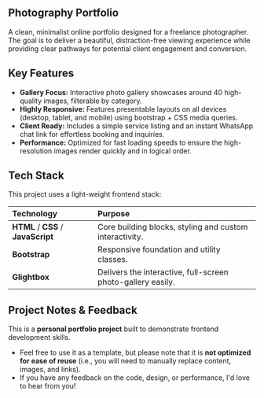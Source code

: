 ## Photography Portfolio

A clean, minimalist online portfolio designed for a freelance photographer. The goal is to deliver a beautiful, distraction-free viewing experience while providing clear pathways for potential client engagement and conversion.

## Key Features

- **Gallery Focus:** Interactive photo gallery showcases around 40 high-quality images, filterable by category.
- **Highly Responsive:** Features presentable layouts on all devices (desktop, tablet, and mobile) using bootstrap + CSS media queries.
- **Client Ready:** Includes a simple service listing and an instant WhatsApp chat link for effortless booking and inquiries.
- **Performance:** Optimized for fast loading speeds to ensure the high-resolution images render quickly and in logical order.

## Tech Stack

This project uses a light-weight frontend stack:

| Technology                          | Purpose                                                     |
| :---------------------------------- | :---------------------------------------------------------- |
| **HTML** / **CSS** / **JavaScript** | Core building blocks, styling and custom interactivity.     |
| **Bootstrap**                       | Responsive foundation and utility classes.                  |
| **Glightbox**                       | Delivers the interactive, full-screen photo-gallery easily. |

## Project Notes & Feedback

This is a **personal portfolio project** built to demonstrate frontend development skills.

- Feel free to use it as a template, but please note that it is **not optimized for ease of reuse** (i.e., you will need to manually replace content, images, and links).
- If you have any feedback on the code, design, or performance, I'd love to hear from you!

